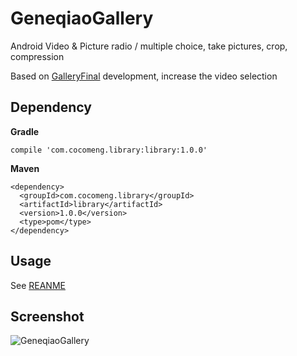 # GeneqiaoGallery
Android Video &amp; Picture radio / multiple choice, take pictures, crop, compression

Based on [GalleryFinal](https://github.com/pengjianbo/GalleryFinal)  development, increase the video selection

## Dependency

**Gradle**
```
compile 'com.cocomeng.library:library:1.0.0'
```

**Maven**
```
<dependency>
  <groupId>com.cocomeng.library</groupId>
  <artifactId>library</artifactId>
  <version>1.0.0</version>
  <type>pom</type>
</dependency>
```

## Usage
See [REANME](https://github.com/pengjianbo/GalleryFinal/blob/master/README.md)

## Screenshot
![GeneqiaoGallery](http://o9sbm4il4.bkt.clouddn.com/GeneqiaoGallery2.jpg)
